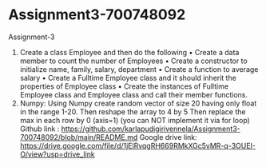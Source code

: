 # Assignment3-700748092
Assignment-3
1. Create a class Employee and then do the following 
• Create a data member to count the number of Employees 
• Create a constructor to initialize name, family, salary, department
 • Create a function to average salary
 • Create a Fulltime Employee class and it should inherit the properties of Employee class 
• Create the instances of Fulltime Employee class and Employee class and call their member functions.
2. Numpy: 
Using Numpy create random vector of size 20 having only float in the range 1-20.
Then reshape the array to 4 by 5
Then replace the max in each row by 0 (axis=1) 
(you can NOT implement it via for loop)
Github link :
https://github.com/karlapudigirivennela/Assignment3-700748092/blob/main/README.md
Google drive link:
https://drive.google.com/file/d/1jElRvqgRH669RMkXGc5vMR-q-3OUEI-O/view?usp=drive_link
